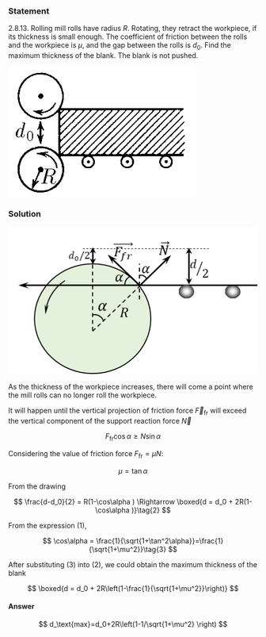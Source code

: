 ###  Statement

$2.8.13.$ Rolling mill rolls have radius $R$. Rotating, they retract the workpiece, if its thickness is small enough. The coefficient of friction between the rolls and the workpiece is $\mu$, and the gap between the rolls is $d_0$. Find the maximum thickness of the blank. The blank is not pushed.

![ For problem $2.8.13$ |378x261, 26%](../../img/2.8.13/2.8.13.png)

### Solution

![ Forces acting on the mill rolls |506x298, 47%](../../img/2.8.13/2.8.13_1.png)

As the thickness of the workpiece increases, there will come a point where the mill rolls can no longer roll the workpiece.

It will happen until the vertical projection of friction force $\vec{F}_\text{fr}$ will exceed the vertical component of the support reaction force $\vec{N}$

$$
F_\text{fr}\cos\alpha\geq N\sin\alpha
$$

Considering the value of friction force $F_\text{fr} = \mu N$:

$$
\mu = \tan\alpha\tag{1}
$$

From the drawing

$$
\frac{d-d_0}{2} = R(1-\cos\alpha ) \Rightarrow \boxed{d = d_0 + 2R(1-\cos\alpha )}\tag{2}
$$

From the expression $(1)$,

$$
\cos\alpha = \frac{1}{\sqrt{1+\tan^2\alpha}}=\frac{1}{\sqrt{1+\mu^2}}\tag{3}
$$

After substituting $(3)$ into $(2)$, we could obtain the maximum thickness of the blank

$$
\boxed{d = d_0 + 2R\left(1-\frac{1}{\sqrt{1+\mu^2}}\right)}
$$

#### Answer

$$
d_\text{max}=d_0+2R\left(1-1/\sqrt{1+\mu^2} \right)
$$